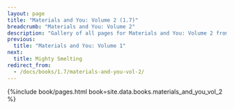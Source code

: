 ```yaml
---
layout: page
title: "Materials and You: Volume 2 (1.7)"
breadcrumb: "Materials and You: Volume 2"
description: "Gallery of all pages for Materials and You: Volume 2 from Tinkers' Construct in Minecraft 1.7.10."
previous:
  title: "Materials and You: Volume 1"
next:
  title: Mighty Smelting
redirect_from:
  - /docs/books/1.7/materials-and-you-vol-2/
---
```


{%include book/pages.html book=site.data.books.materials_and_you_vol_2 %}